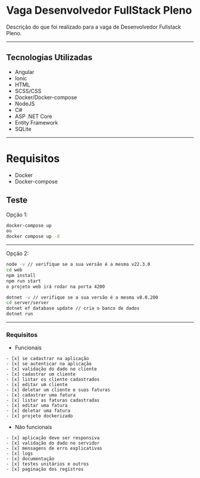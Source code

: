 # Vaga Desenvolvedor FullStack Pleno
Descrição do que foi realizado para a vaga de Desenvolvedor Fullstack Pleno.

---

## Tecnologias Utilizadas
- Angular
- Ionic
- HTML
- SCSS/CSS
- Docker/Docker-compose
- NodeJS
- C#
- ASP .NET Core
- Entity Framework
- SQLite

---

# Requisitos
- Docker
- Docker-compose

## Teste

Opção 1:

```bash
docker-compose up
ou
docker compose up -d
```

---

Opção 2:

```bash
node -v // verifique se a sua versão é a mesma v22.3.0
cd web
npm install
npm run start
o projeto web irá rodar na porta 4200

dotnet -v // verifique se a sua versão é a mesma v8.0.200
cd server/server
dotnet ef database update // cria o banco de dados
dotnet run
```

---

### Requisitos

- Funcionais
```
- [x] se cadastrar na aplicação
- [x] se autenticar na aplicação
- [x] validação do dado no cliente
- [x] cadastrar um cliente
- [x] listar os cliente cadastrados
- [x] editar um cliente
- [x] deletar um cliente e suas faturas
- [x] cadastrar uma fatura
- [x] listar as faturas cadastradas
- [x] editar uma fatura
- [x] deletar uma fatura
- [x] projeto dockerizado
```

- Não funcionais
```
- [x] aplicação deve ser responsiva
- [x] validação do dado no servidor
- [x] mensagens de erro explicativas
- [x] logs
- [x] documentação
- [x] testes unitários e outros
- [x] paginação dos registros
```